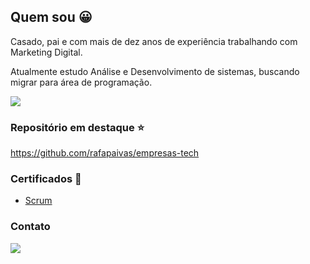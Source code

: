 ## Quem sou :grinning:

Casado, pai e com mais de dez anos de experiência trabalhando com Marketing Digital.

Atualmente estudo Análise e Desenvolvimento de sistemas, buscando migrar para área de programação.

<img align="center" src="https://github-readme-stats.vercel.app/api/top-langs/?username=rafapaivas&layout=compact&theme=react" />

### Repositório em destaque :star:
https://github.com/rafapaivas/empresas-tech

### Certificados :memo:
- [Scrum](http://81cd1176253f3f59d435-ac22991740ab4ff17e21daf2ed577041.r77.cf1.rackcdn.com/Certificates/ScrumFundamentalsCertified-RafaelPaivadaSilva-738018.pdf)

### Contato
<a href="https://www.linkedin.com/in/rafaelpaivasilva/" target="_blank"><img src="https://img.shields.io/badge/LinkedIn-0077B5?style=for-the-badge&logo=linkedin&logoColor=white" /></a>


<!--
**rafapaivas/rafapaivas** is a ✨ _special_ ✨ repository because its `README.md` (this file) appears on your GitHub profile.

Here are some ideas to get you started:

- 🔭 I’m currently working on ...
- 🌱 I’m currently learning ...
- 👯 I’m looking to collaborate on ...
- 🤔 I’m looking for help with ...
- 💬 Ask me about ...
- 📫 How to reach me: ...
- 😄 Pronouns: ...
- ⚡ Fun fact: ...
-->


